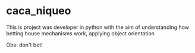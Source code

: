 # caca_niqueo
This is project was developer in python  with the aim of understanding how betting house mechanisms work, applying object orientation

Obs: don't bet!
